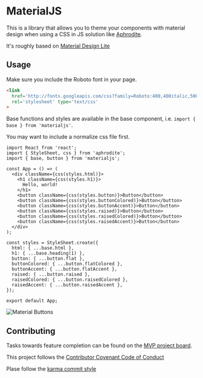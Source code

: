 # MaterialJS

This is a library that allows you to theme your components with material design when using a CSS in JS solution like [Aphrodite](https://github.com/Khan/aphrodite).

It's roughly based on [Material Design Lite](https://getmdl.io/)

## Usage

Make sure you include the Roboto font in your page.
```html
<link
  href='http://fonts.googleapis.com/css?family=Roboto:400,400italic,500,500italic,700,700italic'
  rel='stylesheet' type='text/css'
>
```

Base functions and styles are available in the base component, i.e. `import { base } from 'materialjs'`.

You may want to include a normalize css file first.

```JSX
import React from 'react';
import { StyleSheet, css } from 'aphrodite';
import { base, button } from 'materialjs';

const App = () => (
  <div className={css(styles.html)}>
    <h1 className={css(styles.h1)}>
      Hello, world!
    </h1>
    <button className={css(styles.button)}>Button</button>
    <button className={css(styles.buttonColored)}>Button</button>
    <button className={css(styles.buttonAccent)}>Button</button>
    <button className={css(styles.raised)}>Button</button>
    <button className={css(styles.raisedColored)}>Button</button>
    <button className={css(styles.raisedAccent)}>Button</button>
  </div>
);

const styles = StyleSheet.create({
  html: { ...base.html },
  h1: { ...base.heading(1) },
  button: { ...button.flat },
  buttonColored: { ...button.flatColored },
  buttonAccent: { ...button.flatAccent },
  raised: { ...button.raised },
  raisedColored: { ...button.raisedColored },
  raisedAccent: { ...button.raisedAccent },
});

export default App;
```

![Material Buttons](http://i.imgur.com/YBNknKH.png)

## Contributing

Tasks towards feature completion can be found on the [MVP project board](https://github.com/justafish/materialjs/projects).

This project follows the [Contributor Covenant Code of Conduct](http://contributor-covenant.org/version/1/4/)

Plase follow the [karma commit style](http://karma-runner.github.io/0.10/dev/git-commit-msg.html)
